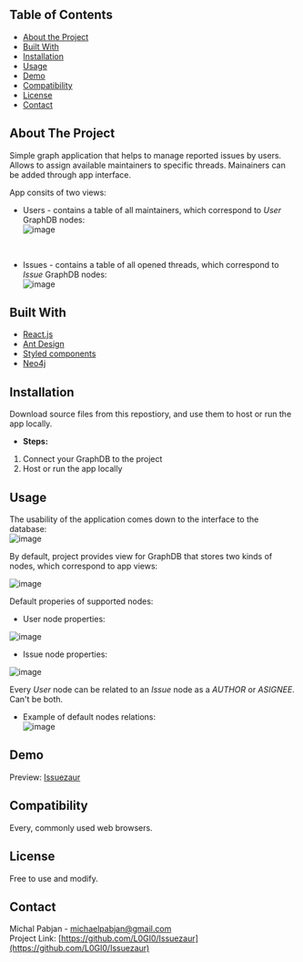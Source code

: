 ## Table of Contents

* [About the Project](#about-the-project)
* [Built With](#built-with)
* [Installation](#installation)
* [Usage](#usage)
* [Demo](#demo)
* [Compatibility](#compatibility)
* [License](#license)
* [Contact](#contact)


## About The Project
Simple graph application that helps to manage reported issues by users. Allows to assign available maintainers to specific threads.
Mainainers can be added through app interface. 

App consits of two views:
* Users - contains a table of all maintainers, which correspond to *User* GraphDB nodes: <br/> 
![image](https://user-images.githubusercontent.com/48987014/114276850-c63a2200-9a28-11eb-87f8-558456951e57.png)
<br/>

* Issues - contains a table of all opened threads, which correspond to *Issue* GraphDB nodes: <br/> 
![image](https://user-images.githubusercontent.com/48987014/114278017-0d76e180-9a2e-11eb-8b01-41f426505b2e.png)


## Built With
* [React.js](https://pl.reactjs.org/)
* [Ant Design](https://ant.design/)
* [Styled components](https://styled-components.com/)
* [Neo4j](https://neo4j.com/)

## Installation
Download source files from this repostiory, and use them to host or run the app locally. <br/>
* **Steps:**
1. Connect your GraphDB to the project<br />
2. Host or run the app locally <br />

## Usage

The usability of the application comes down to the interface to the database: <br/>
![image](https://user-images.githubusercontent.com/48987014/114279883-17511280-9a37-11eb-995c-f0b40954af79.png)

By default, project provides view for GraphDB that stores two kinds of nodes, which correspond to app views:

![image](https://user-images.githubusercontent.com/48987014/114280293-dce87500-9a38-11eb-9019-85e22ec36e26.png)

Default properies of supported nodes:

* User node properties:

![image](https://user-images.githubusercontent.com/48987014/114280387-45cfed00-9a39-11eb-89c4-37074919e7eb.png)

* Issue node properties:

![image](https://user-images.githubusercontent.com/48987014/114280399-4bc5ce00-9a39-11eb-9e3a-e0729db5071e.png)

Every *User* node can be related to an *Issue* node as a *AUTHOR* or *ASIGNEE*. Can't be both. 

* Example of default nodes relations: <br/>
![image](https://user-images.githubusercontent.com/48987014/114280571-2f766100-9a3a-11eb-9d56-1d441c4468f8.png)

## Demo
Preview: [Issuezaur](https://issuezaur.web.app/)

## Compatibility
Every, commonly used web browsers. 

## License
Free to use and modify.

## Contact
Michal Pabjan - michaelpabjan@gmail.com<br />
Project Link: [https://github.com/L0GI0/Issuezaur](https://github.com/L0GI0/Issuezaur)
